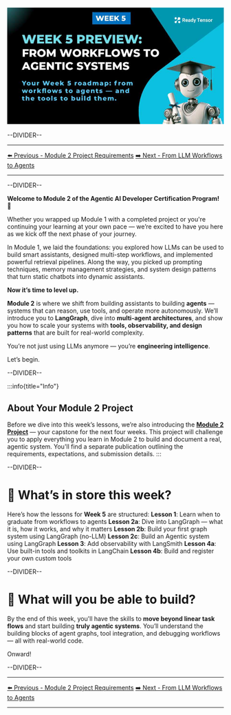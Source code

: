 ![AAIDC-wk5-l0-week5-preview.jpeg](AAIDC-wk5-l0-week5-preview.jpeg)

--DIVIDER--

---

[⬅️ Previous - Module 2 Project Requirements](https://app.readytensor.ai/publications/gUPu2RlgjzNy)
[➡️ Next - From LLM Workflows to Agents](https://app.readytensor.ai/publications/Nu7EEaBmrP5C)

---

--DIVIDER--

**Welcome to Module 2 of the Agentic AI Developer Certification Program! 🚀**

Whether you wrapped up Module 1 with a completed project or you're continuing your learning at your own pace — we’re excited to have you here as we kick off the next phase of your journey.

In Module 1, we laid the foundations: you explored how LLMs can be used to build smart assistants, designed multi-step workflows, and implemented powerful retrieval pipelines. Along the way, you picked up prompting techniques, memory management strategies, and system design patterns that turn static chatbots into dynamic assistants.

**Now it’s time to level up.**

**Module 2** is where we shift from building assistants to building **agents** — systems that can reason, use tools, and operate more autonomously. We’ll introduce you to **LangGraph**, dive into **multi-agent architectures**, and show you how to scale your systems with **tools, observability, and design patterns** that are built for real-world complexity.

You’re not just using LLMs anymore — you’re **engineering intelligence**.

Let’s begin.

--DIVIDER--

:::info{title="Info"}

 <h2> About Your Module 2 Project </h2>
 
 Before we dive into this week’s lessons, we’re also introducing the [**Module 2 Project**](https://app.readytensor.ai/publications/gUPu2RlgjzNy) — your capstone for the next four weeks. This project will challenge you to apply everything you learn in Module 2 to build and document a real, agentic system. You'll find a separate publication outlining the requirements, expectations, and submission details.
:::

--DIVIDER--

# 📝 What’s in store this week?

Here’s how the lessons for **Week 5** are structured:
**Lesson 1**: Learn when to graduate from workflows to agents
**Lesson 2a**: Dive into LangGraph — what it is, how it works, and why it matters
**Lesson 2b**: Build your first graph system using LangGraph (no-LLM)
**Lesson 2c**: Build an Agentic system using LangGraph
**Lesson 3**: Add observability with LangSmith
**Lesson 4a**: Use built-in tools and toolkits in LangChain
**Lesson 4b**: Build and register your own custom tools

--DIVIDER--

# 🚀 What will you be able to build?

By the end of this week, you'll have the skills to **move beyond linear task flows** and start building **truly agentic systems**. You’ll understand the building blocks of agent graphs, tool integration, and debugging workflows — all with real-world code.

Onward!

--DIVIDER--

---

[⬅️ Previous - Module 2 Project Requirements](https://app.readytensor.ai/publications/gUPu2RlgjzNy)
[➡️ Next - From LLM Workflows to Agents](https://app.readytensor.ai/publications/Nu7EEaBmrP5C)

---
